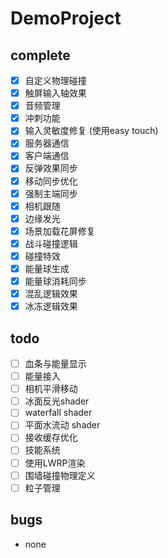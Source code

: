 # DemoProject

## complete
- [x] 自定义物理碰撞
- [x] 触屏输入轴效果
- [x] 音频管理
- [x] 冲刺功能
- [x] 输入灵敏度修复 (使用easy touch)
- [x] 服务器通信
- [x] 客户端通信
- [x] 反弹效果同步
- [x] 移动同步优化 
- [x] 强制主端同步
- [x] 相机跟随
- [x] 边缘发光
- [x] 场景加载花屏修复
- [x] 战斗碰撞逻辑
- [x] 碰撞特效
- [x] 能量球生成
- [x] 能量球消耗同步
- [x] 混乱逻辑效果
- [x] 冰冻逻辑效果
## todo
- [ ] 血条与能量显示
- [ ] 能量接入
- [ ] 相机平滑移动 
- [ ] 冰面反光shader
- [ ] waterfall shader
- [ ] 平面水流动 shader
- [ ] 接收缓存优化
- [ ] 技能系统
- [ ] 使用LWRP渲染
- [ ] 围墙碰撞物理定义
- [ ] 粒子管理
## bugs
- none

